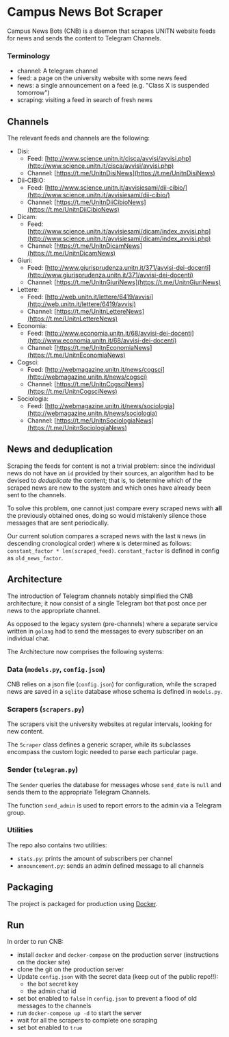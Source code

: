 # Campus News Bot Scraper


Campus News Bots (CNB) is a daemon that scrapes UNITN website feeds for news
and sends the content to Telegram Channels.

### Terminology

* channel: A telegram channel
* feed: a page on the university website with some news feed
* news: a single announcement on a feed (e.g. "Class X is suspended tomorrow")
* scraping: visiting a feed in search of fresh news


## Channels

The relevant feeds and channels are the following:

* Disi:
  * Feed: [http://www.science.unitn.it/cisca/avvisi/avvisi.php](http://www.science.unitn.it/cisca/avvisi/avvisi.php)
  * Channel: [https://t.me/UnitnDisiNews](https://t.me/UnitnDisiNews)
* Dii-CIBIO:
  * Feed: [http://www.science.unitn.it/avvisiesami/dii-cibio/](http://www.science.unitn.it/avvisiesami/dii-cibio/)
  * Channel: [https://t.me/UnitnDiiCibioNews](https://t.me/UnitnDiiCibioNews)
* Dicam:
  * Feed: [http://www.science.unitn.it/avvisiesami/dicam/index_avvisi.php](http://www.science.unitn.it/avvisiesami/dicam/index_avvisi.php)
  * Channel: [https://t.me/UnitnDicamNews](https://t.me/UnitnDicamNews)
* Giuri:
  * Feed: [http://www.giurisprudenza.unitn.it/371/avvisi-dei-docenti](http://www.giurisprudenza.unitn.it/371/avvisi-dei-docenti)
  * Channel: [https://t.me/UnitnGiuriNews](https://t.me/UnitnGiuriNews)
* Lettere:
  * Feed: [http://web.unitn.it/lettere/6419/avvisi](http://web.unitn.it/lettere/6419/avvisi)
  * Channel: [https://t.me/UnitnLettereNews](https://t.me/UnitnLettereNews)
* Economia:
  * Feed: [http://www.economia.unitn.it/68/avvisi-dei-docenti](http://www.economia.unitn.it/68/avvisi-dei-docenti)
  * Channel: [https://t.me/UnitnEconomiaNews](https://t.me/UnitnEconomiaNews)
* Cogsci:
  * Feed: [http://webmagazine.unitn.it/news/cogsci](http://webmagazine.unitn.it/news/cogsci)
  * Channel: [https://t.me/UnitnCogsciNews](https://t.me/UnitnCogsciNews)
* Sociologia:
  * Feed: [http://webmagazine.unitn.it/news/sociologia](http://webmagazine.unitn.it/news/sociologia)
  * Channel: [https://t.me/UnitnSociologiaNews](https://t.me/UnitnSociologiaNews)

## News and deduplication

Scraping the feeds for content is not a trivial problem: since the individual
news do not have an `id` provided by their sources, an algorithm had to be
devised to *deduplicate* the content; that is, to determine which of the scraped
news are new to the system and which ones have already been sent to the channels.

To solve this problem, one cannot just compare every scraped news with **all**
the previously obtained ones, doing so would mistakenly silence those messages
that are sent periodically.

Our current solution compares a scraped news with the last `N` news (in
descending cronological order) where `N` is determined as follows:
`constant_factor * len(scraped_feed)`.
`constant_factor` is defined in config as `old_news_factor`.

## Architecture

The introduction of Telegram channels notably simplified the CNB architecture;
it now consist of a single Telegram bot that post once per news to the appropriate channel.

As opposed to the legacy system (pre-channels) where a separate service written
in `golang` had to send the messages to every subscriber on an individual chat.

The Architecture now comprises the following systems:

### Data (`models.py`, `config.json`)

CNB relies on a json file (`config.json`) for configuration,
while the scraped news are saved in a `sqlite` database whose schema is defined
in `models.py`.


### Scrapers (`scrapers.py`)

The scrapers visit the university websites at regular intervals, looking for new
content.

The `Scraper` class defines a generic scraper, while its subclasses encompass
the custom logic needed to parse each particular page.


### Sender (`telegram.py`)

The `Sender` queries the database for messages whose `send_date` is `null`
and sends them to the appropriate Telegram Channels.

The function `send_admin` is used to report errors to the admin via a Telegram
group.


### Utilities

The repo also contains two utilities:

* `stats.py`: prints the amount of subscribers per channel
* `announcement.py`: sends an admin defined message to all channels


## Packaging

The project is packaged for production using [Docker](https://www.docker.com/).


## Run

In order to run CNB:
  * install `docker` and `docker-compose` on the production server (instructions on the docker site)
  * clone the git on the production server
  * Update `config.json` with the secret data (keep out of the public repo!!):
    * the bot secret key
    * the admin chat id
  * set bot enabled to `false` in `config.json` to prevent a flood of old messages to the channels
  * run `docker-compose up -d` to start the server
  * wait for all the scrapers to complete one scraping
  * set bot enabled to `true`
